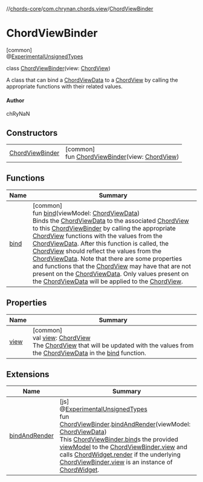 //[chords-core](../../../index.md)/[com.chrynan.chords.view](../index.md)/[ChordViewBinder](index.md)

# ChordViewBinder

[common]\
@[ExperimentalUnsignedTypes](https://kotlinlang.org/api/latest/jvm/stdlib/kotlin/-experimental-unsigned-types/index.html)

class [ChordViewBinder](index.md)(view: [ChordView](../-chord-view/index.md))

A class that can bind a [ChordViewData](../../com.chrynan.chords.model/-chord-view-data/index.md) to a [ChordView](../-chord-view/index.md) by calling the appropriate functions with their related values.

#### Author

chRyNaN

## Constructors

| | |
|---|---|
| [ChordViewBinder](-chord-view-binder.md) | [common]<br>fun [ChordViewBinder](-chord-view-binder.md)(view: [ChordView](../-chord-view/index.md)) |

## Functions

| Name | Summary |
|---|---|
| [bind](bind.md) | [common]<br>fun [bind](bind.md)(viewModel: [ChordViewData](../../com.chrynan.chords.model/-chord-view-data/index.md))<br>Binds the [ChordViewData](../../com.chrynan.chords.model/-chord-view-data/index.md) to the associated [ChordView](../-chord-view/index.md) to this [ChordViewBinder](index.md) by calling the appropriate [ChordView](../-chord-view/index.md) functions with the values from the [ChordViewData](../../com.chrynan.chords.model/-chord-view-data/index.md). After this function is called, the [ChordView](../-chord-view/index.md) should reflect the values from the [ChordViewData](../../com.chrynan.chords.model/-chord-view-data/index.md). Note that there are some properties and functions that the [ChordView](../-chord-view/index.md) may have that are not present on the [ChordViewData](../../com.chrynan.chords.model/-chord-view-data/index.md). Only values present on the [ChordViewData](../../com.chrynan.chords.model/-chord-view-data/index.md) will be applied to the [ChordView](../-chord-view/index.md). |

## Properties

| Name | Summary |
|---|---|
| [view](view.md) | [common]<br>val [view](view.md): [ChordView](../-chord-view/index.md)<br>The [ChordView](../-chord-view/index.md) that will be updated with the values from the [ChordViewData](../../com.chrynan.chords.model/-chord-view-data/index.md) in the [bind](bind.md) function. |

## Extensions

| Name | Summary |
|---|---|
| [bindAndRender](../../com.chrynan.chords.util/bind-and-render.md) | [js]<br>@[ExperimentalUnsignedTypes](https://kotlinlang.org/api/latest/jvm/stdlib/kotlin/-experimental-unsigned-types/index.html)<br>fun [ChordViewBinder](index.md#1598985797%2FExtensions%2F-844443233).[bindAndRender](../../com.chrynan.chords.util/bind-and-render.md)(viewModel: [ChordViewData](../../../../chords-core/chords-core/com.chrynan.chords.model/-chord-view-data/index.md))<br>This [ChordViewBinder.bind](../../../../chords-core/chords-core/com.chrynan.chords.view/-chord-view-binder/bind.md)s the provided [viewModel](../../com.chrynan.chords.util/bind-and-render.md) to the [ChordViewBinder.view](../../../../chords-core/chords-core/com.chrynan.chords.view/-chord-view-binder/view.md) and calls [ChordWidget.render](../../../../chords-core/com.chrynan.chords.widget/-chord-widget/render.md) if the underlying [ChordViewBinder.view](../../../../chords-core/chords-core/com.chrynan.chords.view/-chord-view-binder/view.md) is an instance of [ChordWidget](../../com.chrynan.chords.widget/[js]-chord-widget/index.md). |
